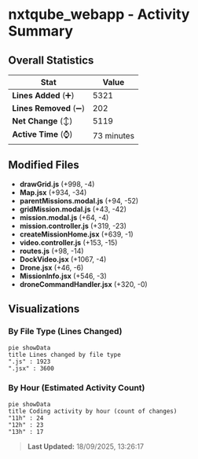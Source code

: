 # nxtqube_webapp - Activity Summary 

## Overall Statistics

| Stat                   | Value                                                             |
| ---------------------- | ----------------------------------------------------------------- |
| **Lines Added** (➕)   | 5321                                          |
| **Lines Removed** (➖) | 202                                        |
| **Net Change** (↕)    | 5119                |
| **Active Time** (⌚)   | 73 minutes |


## Modified Files
- **drawGrid.js** (+998, -4)
- **Map.jsx** (+934, -34)
- **parentMissions.modal.js** (+94, -52)
- **gridMission.modal.js** (+43, -42)
- **mission.modal.js** (+64, -4)
- **mission.controller.js** (+319, -23)
- **createMissionHome.jsx** (+639, -1)
- **video.controller.js** (+153, -15)
- **routes.js** (+98, -14)
- **DockVideo.jsx** (+1067, -4)
- **Drone.jsx** (+46, -6)
- **MissionInfo.jsx** (+546, -3)
- **droneCommandHandler.jsx** (+320, -0)

## Visualizations

### By File Type (Lines Changed)

```mermaid
pie showData
title Lines changed by file type
".js" : 1923
".jsx" : 3600
```

### By Hour (Estimated Activity Count)

```mermaid
pie showData
title Coding activity by hour (count of changes)
"11h" : 24
"12h" : 23
"13h" : 17
```


> **Last Updated:** 18/09/2025, 13:26:17